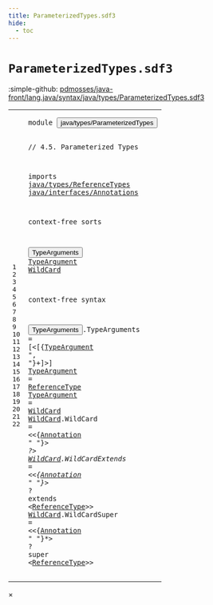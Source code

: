 ```yaml
---
title: ParameterizedTypes.sdf3
hide:
  - toc
---
```


# `ParameterizedTypes.sdf3`

:simple-github: [pdmosses/java-front/lang.java/syntax/java/types/ParameterizedTypes.sdf3]

[pdmosses/java-front/lang.java/syntax/java/types/ParameterizedTypes.sdf3]: https://github.com/pdmosses/java-front/blob/master/lang.java/syntax/java/types/ParameterizedTypes.sdf3 "The source file on GitHub"

<div class="sdf3"><table class="highlighttable"><tbody><tr><td class="linenos"><div class="linenodiv"><pre><span></span>1
2
3
4
5
6
7
8
9
10
11
12
13
14
15
16
17
18
19
20
21
22
</pre></div></td>
<td class="code"><pre><code><span class="keyword">module</span> <button class="modal-open" id="java/types/ParameterizedTypes_1_8" title="Multi-file references" data-urls="../ReferenceTypes.sdf3/#java/types/ParameterizedTypes_8_3 line 8; ../../classes/ConstructorDeclarations.sdf3/#java/types/ParameterizedTypes_10_3 line 10; ../../classes/FieldDeclarations.sdf3/#java/types/ParameterizedTypes_10_3 line 10; ../../expressions/ClassInstanceCreation.sdf3/#java/types/ParameterizedTypes_9_3 line 9; ../../expressions/MethodInvocation.sdf3/#java/types/ParameterizedTypes_8_3 line 8; ../../expressions/MethodReference.sdf3/#java/types/ParameterizedTypes_7_3 line 7">java/types/ParameterizedTypes</button>

<span class="layout">// 4.5. Parameterized Types</span>

<span class="keyword">imports</span>
  <a href="../ReferenceTypes.sdf3/#java/types/ReferenceTypes_1_8" id="java/types/ReferenceTypes_6_3" title="Defined at ../ReferenceTypes.sdf3 line 1">java/types/ReferenceTypes</a>
  <a href="../../interfaces/Annotations.sdf3/#java/interfaces/Annotations_1_8" id="java/interfaces/Annotations_7_3" title="Defined at ../../interfaces/Annotations.sdf3 line 1">java/interfaces/Annotations</a> 

<span class="keyword">context-free sorts</span>

  <button class="modal-open" id="TypeArguments_11_3" title="Multi-file references" data-urls="../ReferenceTypes.sdf3/#TypeArguments_26_68 line 26, 27; ../../classes/ConstructorDeclarations.sdf3/#TypeArguments_35_47 line 35, 36, 37; ../../classes/FieldDeclarations.sdf3/#TypeArguments_59_58 line 59, 60; ../../expressions/ClassInstanceCreation.sdf3/#TypeArguments_24_8 line 24, 27, 33; ../../expressions/MethodInvocation.sdf3/#TypeArguments_16_47 line 16, 17, 18; ../../expressions/MethodReference.sdf3/#TypeArguments_14_57 line 14, 15, 16, 17, 18, 19">TypeArguments</button>
  <a href="#TypeArgument_17_37" id="TypeArgument_12_3" title="Referenced at line 17">TypeArgument</a>
  <a href="#WildCard_19_18" id="WildCard_13_3" title="Referenced at line 19">WildCard</a>

<span class="keyword">context-free syntax</span>

  <button class="modal-open" id="TypeArguments_17_3" title="Multi-file references" data-urls="../ReferenceTypes.sdf3/#TypeArguments_26_68 line 26, 27; ../../classes/ConstructorDeclarations.sdf3/#TypeArguments_35_47 line 35, 36, 37; ../../classes/FieldDeclarations.sdf3/#TypeArguments_59_58 line 59, 60; ../../expressions/ClassInstanceCreation.sdf3/#TypeArguments_24_8 line 24, 27, 33; ../../expressions/MethodInvocation.sdf3/#TypeArguments_16_47 line 16, 17, 18; ../../expressions/MethodReference.sdf3/#TypeArguments_14_57 line 14, 15, 16, 17, 18, 19">TypeArguments</button>.<span class="cons_Constructor"><span id="TypeArguments_17_17" title="Not referenced">TypeArguments</span></span> = [<span class="cons_String">&lt;</span>[{<a href="#TypeArgument_12_3" id="TypeArgument_17_37" title="Defined at line 12, 18, 19">TypeArgument</a> <span class="cons_Lit">", "</span>}+]<span class="cons_String">&gt;</span>]
  <a href="#TypeArgument_17_37" id="TypeArgument_18_3" title="Referenced at line 17">TypeArgument</a> = <a href="../ReferenceTypes.sdf3/#ReferenceType_13_3" id="ReferenceType_18_18" title="Defined at ../ReferenceTypes.sdf3 line 13, 23, 24">ReferenceType</a>
  <a href="#TypeArgument_17_37" id="TypeArgument_19_3" title="Referenced at line 17">TypeArgument</a> = <a href="#WildCard_13_3" id="WildCard_19_18" title="Defined at line 13, 20, 21, 22">WildCard</a>
  <a href="#WildCard_19_18" id="WildCard_20_3" title="Referenced at line 19">WildCard</a>.<span class="cons_Constructor"><span id="WildCard_20_12" title="Not referenced">WildCard</span></span> = &lt;&lt;{<a href="../../interfaces/Annotations.sdf3/#Annotation_12_3" id="Annotation_20_26" title="Defined at ../../interfaces/Annotations.sdf3 line 12, 19, 20, 21">Annotation</a> <span class="cons_Lit">" "</span>}*&gt; <span class="cons_String">?</span>&gt;
  <a href="#WildCard_19_18" id="WildCard_21_3" title="Referenced at line 19">WildCard</a>.<span class="cons_Constructor"><span id="WildCardExtends_21_12" title="Not referenced">WildCardExtends</span></span> = &lt;&lt;{<a href="../../interfaces/Annotations.sdf3/#Annotation_12_3" id="Annotation_21_33" title="Defined at ../../interfaces/Annotations.sdf3 line 12, 19, 20, 21">Annotation</a> <span class="cons_Lit">" "</span>}*&gt; <span class="cons_String">?</span> <span class="cons_String">extends</span> &lt;<a href="../ReferenceTypes.sdf3/#ReferenceType_13_3" id="ReferenceType_21_62" title="Defined at ../ReferenceTypes.sdf3 line 13, 23, 24">ReferenceType</a>&gt;&gt;
  <a href="#WildCard_19_18" id="WildCard_22_3" title="Referenced at line 19">WildCard</a>.<span class="cons_Constructor"><span id="WildCardSuper_22_12" title="Not referenced">WildCardSuper</span></span> = &lt;&lt;{<a href="../../interfaces/Annotations.sdf3/#Annotation_12_3" id="Annotation_22_31" title="Defined at ../../interfaces/Annotations.sdf3 line 12, 19, 20, 21">Annotation</a> <span class="cons_Lit">" "</span>}*&gt; <span class="cons_String">?</span> <span class="cons_String">super</span> &lt;<a href="../ReferenceTypes.sdf3/#ReferenceType_13_3" id="ReferenceType_22_58" title="Defined at ../ReferenceTypes.sdf3 line 13, 23, 24">ReferenceType</a>&gt;&gt;
</code></pre></td></tr></tbody></table></div>

<div id="modal">
  <div id="modal-content">
    <span id="modal-close">&times;</span>
    <h2 id="modal-h2"></h2>
    <p  id="modal-p"></p>
    <ul id="modal-ul"></ul>
  </div>
</div>
